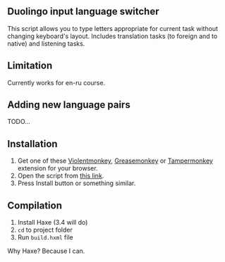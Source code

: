 
## Duolingo input language switcher

This script allows you to type letters appropriate for current task without changing keyboard's layout. Includes translation tasks (to foreign and to native) and listening tasks.

## Limitation

Currently works for en-ru course. 

## Adding new language pairs

TODO...

## Installation

1. Get one of these [Violentmonkey](https://violentmonkey.github.io/get-it/), [Greasemonkey](https://www.greasespot.net) or [Tampermonkey](https://tampermonkey.net) extension for your browser.
2. Open the script from [this link](https://greasyfork.org/ru/scripts/37693-duolingo-input-language-switcher).
3. Press Install button or something similar.

## Compilation

1. Install Haxe (3.4 will do)
2. `cd` to project folder
3.  Run `build.hxml` file  

Why Haxe? Because I can.